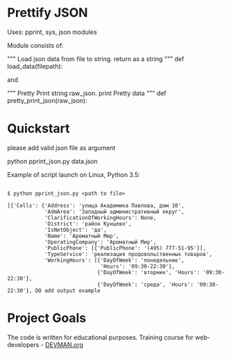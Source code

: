 # Prettify JSON

Uses: pprint, sys, json modules


Module consists of:

"""
    Load json data from file to string.
    return as a string
"""
def load_data(filepath):

and

"""
    Pretty Print string raw_json.
    print Pretty data 
"""
def pretty_print_json(raw_json):


# Quickstart

please add valid json file as argument
 
python pprint_json.py data.json

Example of script launch on Linux, Python 3.5:

```#!bash

$ python pprint_json.py <path to file>

[{'Cells': {'Address': 'улица Академика Павлова, дом 10',                                                                                                                                                           
            'AdmArea': 'Западный административный округ',                                                                                                                                                           
            'ClarificationOfWorkingHours': None,                                                                                                                                                                    
            'District': 'район Кунцево',                                                                                                                                                                            
            'IsNetObject': 'да',                                                                                                                                                                                    
            'Name': 'Ароматный Мир',                                                                                                                                                                                
            'OperatingCompany': 'Ароматный Мир',                                                                                                                                                                    
            'PublicPhone': [{'PublicPhone': '(495) 777-51-95'}],                                                                                                                                                    
            'TypeService': 'реализация продовольственных товаров',                                                                                                                                                  
            'WorkingHours': [{'DayOfWeek': 'понедельник',                                                                                                                                                           
                              'Hours': '09:30-22:30'},                                                                                                                                                              
                             {'DayOfWeek': 'вторник', 'Hours': '09:30-22:30'},                                                                                                                                      
                             {'DayOfWeek': 'среда', 'Hours': '09:30-22:30'}, DO add output example

```

# Project Goals

The code is written for educational purposes. Training course for web-developers - [DEVMAN.org](https://devman.org)
